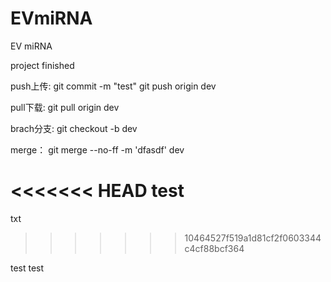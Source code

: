 # EVmiRNA
EV miRNA

project finished

push上传:
git commit -m "test"
git push origin dev

pull下载:
git pull origin dev

brach分支:
git checkout -b dev 

merge：
git merge --no-ff -m 'dfasdf' dev

<<<<<<< HEAD
test
=======
txt
>>>>>>> 10464527f519a1d81cf2f0603344c4cf88bcf364

test test

